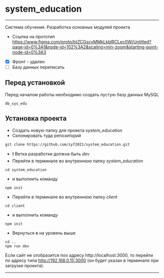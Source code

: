 # system_education
________
Система обучения. Разработка основных модулей проекта
* Ссылка на прототип
https://www.figma.com/proto/btZCGscyMMkLkblRCLec0W/Untitled?page-id=0%3A1&node-id=102%3A2&scaling=min-zoom&starting-point-node-id=0%3A3

- [X] Фронт - удален
- [ ] Базу данных переписать
## Перед установкой
Перед началом работы необходимо создать пустую базу данных MySQL 
```
db_sys_edu
```
## Установка проекта
* Создать новую папку для проекта _system_education_
* Склонировать туда репозиторий 
```
git clone https://github.com/zyf2021/system_education.git
```
* :exclamation: Ветка разработки должна быть _dev_ 
* Перейти в терминале во внутреннюю папку _system_education_ 
```
cd system_education
```
* и выполнить команду
```
npm init
```
* Перейти в терминале во внутреннюю папку _client_ 
```
cd сlient
```
* и выполнить команду
```
npm init
```
* Вернуться в на уровень выше 
```
cd ..
npm run dev
```

Если сайт не отобразится поо адресу http://localhost:3000, то перейти по адресу типа http://192.168.0.15:3000 (он будет указан в терминале при загрузке проекта). 
______

